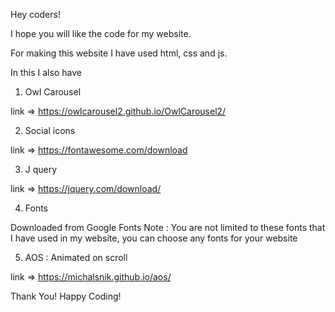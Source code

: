 Hey coders!

I hope you will like the code for my website.

For making this website I have used html, css and js.

In this I also have 

1)  Owl Carousel

link => https://owlcarousel2.github.io/OwlCarousel2/

2)  Social icons 

link => https://fontawesome.com/download

3)  J query

link => https://jquery.com/download/

4)  Fonts

Downloaded from Google Fonts
Note : You are not limited to these fonts that I have used in my website, you can choose any fonts for your website

5)  AOS : Animated on scroll

link => https://michalsnik.github.io/aos/

Thank You!
Happy Coding!